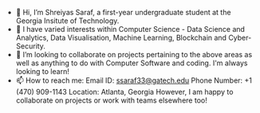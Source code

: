 - 👋 Hi, I’m Shreiyas Saraf, a first-year undergraduate student at the Georgia Insitute of Technology.
- 👀 I have varied interests within Computer Science - Data Science and Analytics, Data Visualisation, Machine Learning, Blockchain and Cyber-Security.
- 💞️ I’m looking to collaborate on projects pertaining to the above areas as well as anything to do with Computer Software and coding. I'm always looking to learn!
- 📫 How to reach me:
     Email ID: ssaraf33@gatech.edu
     Phone Number: +1 (470) 909-1143
     Location: Atlanta, Georgia 
     However, I am happy to collaborate on projects or work with teams elsewhere too!

<!---
shreiyas-saraf/shreiyas-saraf is a ✨ special ✨ repository because its `README.md` (this file) appears on your GitHub profile.
You can click the Preview link to take a look at your changes.
--->
